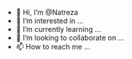 - 👋 Hi, I’m @Natreza
- 👀 I’m interested in ...
- 🌱 I’m currently learning ...
- 💞️ I’m looking to collaborate on ...
- 📫 How to reach me ...

<!---
Natreza/Natreza is a ✨ special ✨ repository because its `README.md` (this file) appears on your GitHub profile.
You can click the Preview link to take a look at your changes.
--->
